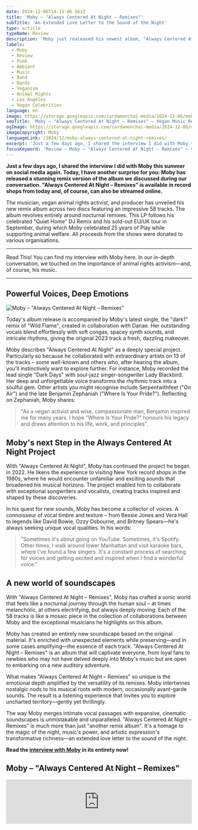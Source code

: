 ```yaml
---
date: 2024-12-06T14:15:06.561Z
title: 'Moby – "Always Centered At Night – Remixes"'
subTitle: 'An Extended Love Letter to the Sound of the Night'
type: article
typeName: Review
description: 'Moby just realeased his newest album, "Always Centered At Night – Remixes". Read my review and listen to the 58 songs now!'
labels:
  - Moby
  - Review
  - Punk
  - Ambient
  - Music
  - Band
  - Bands
  - Veganism
  - Animal Rights
  - Los Angeles
  - Vegan Celebrities
language: en
image: https://storage.googleapis.com/cardamonchai-media/2024-12-06/moby-always-centered-at-night-remix-soundsvegan-com-jpg-imagine-080808_3c3a38_1024_768/640.webp
seoTitle: 'Moby – "Always Centered At Night – Remixes" – Vegan Music Review'
ogImage: https://storage.googleapis.com/cardamonchai-media/2024-12-06/moby-always-centered-at-night-remix-soundsvegan-com-og-jpg-imagine-080808_3b3937_1200_628/640.webp
imageCopyright: Moby
languageLink: /2024/12/moby-always-centered-at-night-remixes/
excerpt: 'Just a few days ago, I shared the interview I did with Moby this summer on social media again. Today, I have another surprise for you: Moby has released a stunning remix version of the album we discussed during our conversation. "Always Centered At Night – Remixes" is available in record shops from today and, of course, can also be streamed online.'
focusKeyword: 'Review – Moby – "Always Centered At Night – Remixes" – vegan musicians'
---
```


**Just a few days ago, I shared the interview I did with Moby this summer on social media again. Today, I have another surprise for you: Moby has released a stunning remix version of the album we discussed during our conversation. "Always Centered At Night – Remixes" is available in record shops from today and, of course, can also be streamed online.**

The musician, vegan animal rights activist, and producer has unveiled his new remix album across two discs featuring an impressive 58 tracks. The album revolves entirely around nocturnal remixes. This LP follows his celebrated "Quiet Home" DJ Remix and his sold-out EU/UK tour in September, during which Moby celebrated 25 years of Play while supporting animal welfare. All proceeds from the shows were donated to various organisations.

---

Read This! You can find my interview with Moby here. In our in-depth conversation, we touched on the importance of animal rights activism—and, of course, his music.

---

## Powerful Voices, Deep Emotions

![Moby – "Always Centered At Night – Remixes"](https://storage.googleapis.com/cardamonchai-media/2024-12-06/moby-always-centered-at-night-remix-soundsvegan-com-album-artwork-jpeg-imagine-080808_35322f_3000_3000/640.webp 'Moby – "Always Centered At Night – Remixes"')

Today's album release is accompanied by Moby's latest single, the "dark1" remix of "Wild Flame", created in collaboration with Danae. Her outstanding vocals blend effortlessly with soft congas, spacey synth sounds, and intricate rhythms, giving the original 2023 track a fresh, dazzling makeover.

Moby describes "Always Centered At Night" as a deeply special project. Particularly so because he collaborated with extraordinary artists on 13 of the tracks – some well-known and others who, after hearing the album, you'll instinctively want to explore further. For instance, Moby recorded the lead single "Dark Days" with soul-jazz singer-songwriter Lady Blackbird. Her deep and unforgettable voice transforms the rhythmic track into a soulful gem. Other artists you might recognise include Serpentwithfeet ("On Air") and the late Benjamin Zephaniah ("Where Is Your Pride?"). Reflecting on Zephaniah, Moby shares:

> "As a vegan activist and wise, compassionate man, Benjamin inspired me for many years. I hope "Where Is Your Pride?" honours his legacy and draws attention to his life, work, and principles".

## Moby's next Step in the Always Centered At Night Project

With "Always Centered At Night", Moby has continued the project he began in 2022. He likens the experience to visiting New York record shops in the 1980s, where he would encounter unfamiliar and exciting sounds that broadened his musical horizons. The project enabled him to collaborate with exceptional songwriters and vocalists, creating tracks inspired and shaped by these discoveries.

In his quest for new sounds, Moby has become a collector of voices. A connoisseur of vocal timbre and texture – from Bessie Jones and Vera Hall to legends like David Bowie, Ozzy Osbourne, and Britney Spears—he's always seeking unique vocal qualities. In his words:

> "Sometimes it's about going on YouTube. Sometimes, it's Spotify. Other times, I walk around lower Manhattan and visit karaoke bars, where I've found a few singers. It's a constant process of searching for voices and getting excited and inspired when I find a wonderful voice."

## A new world of soundscapes

With "Always Centered At Night – Remixes", Moby has crafted a sonic world that feels like a nocturnal journey through the human soul – at times melancholic, at others electrifying, but always deeply moving. Each of the 58 tracks is like a mosaic piece in the collection of collaborations between Moby and the exceptional musicians he highlights on this album.

Moby has created an entirely new soundscape based on the original material. It's enriched with unexpected elements while preserving—and in some cases amplifying—the essence of each track. "Always Centered At Night – Remixes" is an album that will captivate everyone, from loyal fans to newbies who may not have delved deeply into Moby's music but are open to embarking on a new auditory adventure.

What makes "Always Centered At Night – Remixes" so unique is the emotional depth amplified by the versatility of its remixes. Moby intertwines nostalgic nods to his musical roots with modern, occasionally avant-garde sounds. The result is a listening experience that invites you to explore uncharted territory—gently yet thrillingly.

The way Moby merges intimate vocal passages with expansive, cinematic soundscapes is unmistakable and unparalleled. "Always Centered At Night – Remixes" is much more than just "another remix album". It's a homage to the magic of the night, music's power, and artistic expression's transformative richness—an extended love letter to the sound of the night.

**Read the [interview with Moby](/2024/06/moby-interview-en/) in its entirety now!**

## Moby – "Always Centered At Night – Remixes"

<iframe
  style="border: 0; width: 100%; height: 120px;"
  src="https://bandcamp.com/EmbeddedPlayer/album=2472880680/size=large/bgcol=ffffff/linkcol=5c9b72/tracklist=false/artwork=small/transparent=true/"
  seamless
>
  <a href="https://moby.bandcamp.com/album/always-centered-at-night-remixes">
    always centered at night - remixes by moby
  </a>
</iframe>
